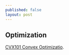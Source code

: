```yaml
---
published: false
layout: post
---
```

## Optimization

[CVX101 Convex Optimizatio](https://lagunita.stanford.edu/courses/Engineering/CVX101/Winter2014/info/).